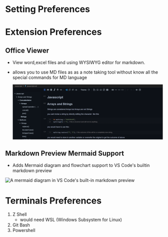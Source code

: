 # Setting Preferences

# Extension Preferences

## Office Viewer

* View word,excel files and using WYSIWYG editor for markdown.
* allows you to use MD files as as a note taking tool without know all the special commands for MD language

  ![1748361816828](image/Preferences/1748361816828.png)

## Markdown Preview Mermaid Support

* Adds Mermaid diagram and flowchart support to VS Code's builtin markdown preview

![A mermaid diagram in VS Code's built-in markdown preview](https://github.com/mjbvz/vscode-markdown-mermaid/raw/master/docs/example.png)

# Terminals Preferences

1. Z Shell
   * would need WSL (Windows Subsystem for Linux)
2. Git Bash
3. Powershell
